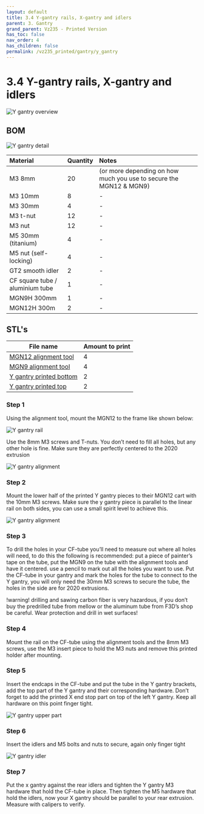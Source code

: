 ```yaml
---
layout: default
title: 3.4 Y-gantry rails, X-gantry and idlers
parent: 3. Gantry
grand_parent: Vz235 - Printed Version
has_toc: false
nav_order: 4
has_children: false
permalink: /vz235_printed/gantry/y_gantry
---
```


# 3.4 Y-gantry rails, X-gantry and idlers

![Y gantry overview](../../assets/images/manual/vz235_printed/gantry/y_gantry_overview.png)

## BOM

![Y gantry detail](../../assets/images/manual/vz235_printed/gantry/y_gantry_details.png)

| Material        | Quantity          | Notes |
|:-------------|:------------------|:------|
| M3 8mm | 20 | (or more depending on how much you use to secure the MGN12 & MGN9) |
| M3 10mm | 8 | - |
| M3 30mm | 4 | - |
| M3 t-nut | 12 | - |
| M3 nut | 12 | - |
| M5 30mm (titanium) | 4 | - |
| M5 nut (self-locking) | 4 | - |
| GT2 smooth idler | 2 | - |
| CF square tube / aluminium tube | 1 | - |
| MGN9H 300mm | 1 | - |
| MGN12H 300m | 2 | - |

## STL's

| File name | Amount to print |
|-----------|-----------------|
| <a href="https://github.com/VzBoT3D/VzBoT-Vz235/blob/main/Assemblies%20%26%20STL/Frame/Frame%20brace.stl" target="_blank">MGN12 alignment tool</a> | 4 |
| <a href="https://github.com/VzBoT3D/VzBoT-Vz235/blob/main/Assemblies%20%26%20STL/Frame/Frame%20brace.stl" target="_blank">MGN9 alignment tool</a> | 4 |
| <a href="https://github.com/VzBoT3D/VzBoT-Vz235/blob/main/Assemblies%20%26%20STL/Frame/Frame%20brace.stl" target="_blank">Y gantry printed bottom</a> | 2 |
| <a href="https://github.com/VzBoT3D/VzBoT-Vz235/blob/main/Assemblies%20%26%20STL/Frame/Frame%20brace.stl" target="_blank">Y gantry printed top</a> | 2 |

### Step 1

Using the alignment tool, mount the MGN12 to the frame like shown below:

![Y gantry rail](../../assets/images/manual/vz235_printed/gantry/rail.png)

Use the 8mm M3 screws and T-nuts. You don’t need to fill all holes, but any other hole is fine. Make sure they are perfectly centered to the 2020 extrusion

![Y gantry alignment](../../assets/images/manual/vz235_printed/gantry/alignment.png)

### Step 2

Mount the lower half of the printed Y gantry pieces to their MGN12 cart with the 10mm M3 screws. Make sure the y gantry piece is parallel to the linear rail on both sides, you can use a small spirit level to achieve this.

![Y gantry alignment](../../assets/images/manual/vz235_printed/gantry/gantry_rail_mount.png)

### Step 3

To drill the holes in your CF-tube you’ll need to measure out where all holes will need, to do this the following is recommended: put a piece of painter’s tape on the tube, put the MGN9 on the tube with the alignment tools and have it centered. use a pencil to mark out all the holes you want to use. Put the CF-tube in your gantry and mark the holes for the tube to connect to the Y gantry, you will only need the 30mm M3 screws to secure the tube, the holes in the side are for 2020 extrusions.

!warning! drilling and sawing carbon fiber is very hazardous, if you don’t buy the predrilled tube from mellow or the aluminum tube from F3D’s shop be careful. Wear protection and drill in wet surfaces!

### Step 4

Mount the rail on the CF-tube using the alignment tools and the 8mm M3 screws, use the M3 insert piece to hold the M3 nuts and remove this printed holder after mounting.

### Step 5

Insert the endcaps in the CF-tube and put the tube in the Y gantry brackets, add the top part of the Y gantry and their corresponding hardware. Don’t forget to add the printed X end stop part on top of the left Y gantry. Keep all hardware on this point finger tight.

![Y gantry upper part](../../assets/images/manual/vz235_printed/gantry/gantry_upper.png)

### Step 6

Insert the idlers and M5 bolts and nuts to secure, again only finger tight

![Y gantry idler](../../assets/images/manual/vz235_printed/gantry/gantry_idler.png)

### Step 7

Put the x gantry against the rear idlers and tighten the Y gantry M3 hardware that hold the CF-tube in place. Then tighten the M5 hardware that hold the idlers, now your X gantry should be parallel to your rear extrusion. Measure with calipers to verify.
